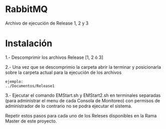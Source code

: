 # RabbitMQ

Archivo de ejecución de Release 1, 2 y 3

# Instalación

1.- Descomprimir los archivos Release [1, 2 ó 3]


2.- Una vez que se descomprimio la carpeta abrir la terminar y posicionarla sobre la carpeta actual para la ejecución
de los archivos

    ejemplo:
    ../Documentos/Release1
    
    
3.- Ejecutar el comando EMStart.sh y EMStart2.sh en terminales separadas (para administrar el menu de cada Consola de Monitoreo) con permisos de administrador de lo contrario no se podra ejecutar el sistema.



Repetir estos pasos para cada uno de los Releses disponibles en la Rama Master de este proyecto.
